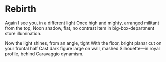 Rebirth
==
Again I see you, in a different light
Once high and mighty, arranged militant from the top,
Noon shadow, flat, no contrast
Item in big-box-department store illumination.

Now the light shines, from an angle, tight
With the floor, bright planar cut on your frontal half
Cast dark figure large on wall, mashed
Silhouette—in royal profile, behind Caravaggio dynamism.
